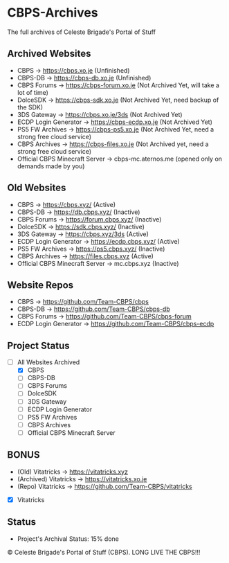 # CBPS-Archives
The full archives of Celeste Brigade's Portal of Stuff

## Archived Websites
- CBPS -> https://cbps.xo.je (Unfinished)
- CBPS-DB -> https://cbps-db.xo.je (Unfinished)
- CBPS Forums -> https://cbps-forum.xo.je (Not Archived Yet, will take a lot of time)
- DolceSDK -> https://cbps-sdk.xo.je (Not Archived Yet, need backup of the SDK)
- 3DS Gateway -> https://cbps.xo.je/3ds (Not Archived Yet)
- ECDP Login Generator -> https://cbps-ecdp.xo.je (Not Archived Yet)
- PS5 FW Archives -> https://cbps-ps5.xo.je (Not Archived Yet, need a strong free cloud service)
- CBPS Archives -> https://cbps-files.xo.je (Not Archived yet, need a strong free cloud service)
- Official CBPS Minecraft Server -> cbps-mc.aternos.me (opened only on demands made by you)

## Old Websites
- CBPS -> https://cbps.xyz/ (Active)
- CBPS-DB -> https://db.cbps.xyz/ (Inactive)
- CBPS Forums -> https://forum.cbps.xyz/ (Inactive)
- DolceSDK -> https://sdk.cbps.xyz/ (Inactive)
- 3DS Gateway -> https://cbps.xyz/3ds (Active)
- ECDP Login Generator -> https://ecdp.cbps.xyz/ (Active)
- PS5 FW Archives -> https://ps5.cbps.xyz/ (Inactive)
- CBPS Archives -> https://files.cbps.xyz (Active)
- Official CBPS Minecraft Server -> mc.cbps.xyz (Inactive)

## Website Repos
- CBPS -> https://github.com/Team-CBPS/cbps
- CBPS-DB -> https://github.com/Team-CBPS/cbps-db
- CBPS Forums -> https://github.com/Team-CBPS/cbps-forum
- ECDP Login Generator -> https://github.com/Team-CBPS/cbps-ecdp

## Project Status
- [ ] All Websites Archived
  - [X] CBPS
  - [ ] CBPS-DB
  - [ ] CBPS Forums
  - [ ] DolceSDK
  - [ ] 3DS Gateway
  - [ ] ECDP Login Generator
  - [ ] PS5 FW Archives
  - [ ] CBPS Archives
  - [ ] Official CBPS Minecraft Server
     
## BONUS
- (Old) Vitatricks -> https://vitatricks.xyz
- (Archived) Vitatricks -> https://vitatricks.xo.je
- (Repo) Vitatricks -> https://github.com/Team-CBPS/vitatricks
- [X] Vitatricks

## Status
- Project's Archival Status: 15% done

&copy; Celeste Brigade's Portal of Stuff (CBPS). LONG LIVE THE CBPS!!!

